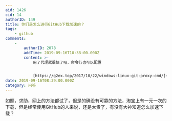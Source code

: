 ```yaml
---
aid: 1426
cid: 14
authorID: 149
title: 你们是怎么进行GitHub下载加速的？
tags:
    - github
comments:
    -
        authorID: 2078
        addTime: 2019-09-16T10:38:00.000Z
        content: >-
            用了代理就很快了吧，命令行也可以配置


            [https://g2ex.top/2017/10/22/windows-linux-git-proxy-cmd/](https://g2ex.top/2017/10/22/windows-linux-git-proxy-cmd/)
date: 2019-09-16T08:39:00.000Z
category: 问答
---
```


如题，求助，网上的方法都试了，但是的确没有可靠的方法，淘宝上有一元一次的下载，但是经常使用GitHub的人来说，还是太贵了，有没有大神知道怎么加速下载？
